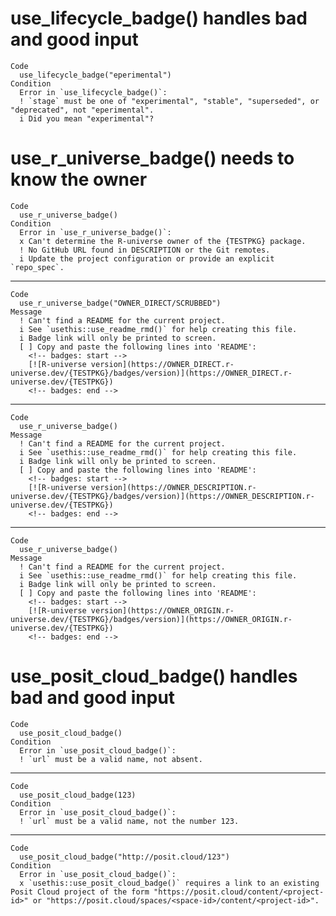 # use_lifecycle_badge() handles bad and good input

    Code
      use_lifecycle_badge("eperimental")
    Condition
      Error in `use_lifecycle_badge()`:
      ! `stage` must be one of "experimental", "stable", "superseded", or "deprecated", not "eperimental".
      i Did you mean "experimental"?

# use_r_universe_badge() needs to know the owner

    Code
      use_r_universe_badge()
    Condition
      Error in `use_r_universe_badge()`:
      x Can't determine the R-universe owner of the {TESTPKG} package.
      ! No GitHub URL found in DESCRIPTION or the Git remotes.
      i Update the project configuration or provide an explicit `repo_spec`.

---

    Code
      use_r_universe_badge("OWNER_DIRECT/SCRUBBED")
    Message
      ! Can't find a README for the current project.
      i See `usethis::use_readme_rmd()` for help creating this file.
      i Badge link will only be printed to screen.
      [ ] Copy and paste the following lines into 'README':
        <!-- badges: start -->
        [![R-universe version](https://OWNER_DIRECT.r-universe.dev/{TESTPKG}/badges/version)](https://OWNER_DIRECT.r-universe.dev/{TESTPKG})
        <!-- badges: end -->

---

    Code
      use_r_universe_badge()
    Message
      ! Can't find a README for the current project.
      i See `usethis::use_readme_rmd()` for help creating this file.
      i Badge link will only be printed to screen.
      [ ] Copy and paste the following lines into 'README':
        <!-- badges: start -->
        [![R-universe version](https://OWNER_DESCRIPTION.r-universe.dev/{TESTPKG}/badges/version)](https://OWNER_DESCRIPTION.r-universe.dev/{TESTPKG})
        <!-- badges: end -->

---

    Code
      use_r_universe_badge()
    Message
      ! Can't find a README for the current project.
      i See `usethis::use_readme_rmd()` for help creating this file.
      i Badge link will only be printed to screen.
      [ ] Copy and paste the following lines into 'README':
        <!-- badges: start -->
        [![R-universe version](https://OWNER_ORIGIN.r-universe.dev/{TESTPKG}/badges/version)](https://OWNER_ORIGIN.r-universe.dev/{TESTPKG})
        <!-- badges: end -->

# use_posit_cloud_badge() handles bad and good input

    Code
      use_posit_cloud_badge()
    Condition
      Error in `use_posit_cloud_badge()`:
      ! `url` must be a valid name, not absent.

---

    Code
      use_posit_cloud_badge(123)
    Condition
      Error in `use_posit_cloud_badge()`:
      ! `url` must be a valid name, not the number 123.

---

    Code
      use_posit_cloud_badge("http://posit.cloud/123")
    Condition
      Error in `use_posit_cloud_badge()`:
      x `usethis::use_posit_cloud_badge()` requires a link to an existing Posit Cloud project of the form "https://posit.cloud/content/<project-id>" or "https://posit.cloud/spaces/<space-id>/content/<project-id>".


